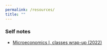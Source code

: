 ```yaml
---
permalink: /resources/
title: ""
---
```


### Self notes
- <ins><a href="/files/wrapup_microeconomics-i.pdf" style="text-decoration:none;">Microeconomics I, classes wrap-up (2022)</a></ins>
